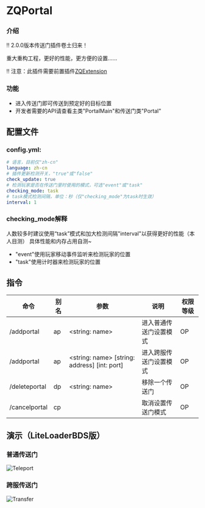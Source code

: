 # ZQPortal

### 介绍

:bangbang: 2.0.0版本传送门插件卷土归来！

重大重构工程，更好的性能，更方便的设置......

:bangbang: 注意：此插件需要前置插件[ZQExtension](https://github.com/yanziqing25/ZQExtension)

### 功能

- 进入传送门即可传送到预定好的目标位置
- 开发者需要的API请查看主类"PortalMain"和传送门类"Portal"

## 配置文件

### config.yml:

```yaml
# 语言，目前仅"zh-cn"
language: zh-cn
# 插件更新检测开关，"true"或"false"
check_update: true
# 检测玩家是否在传送门里时使用的模式，可选"event"或"task"
checking_mode: task
# task模式检测间隔，单位：秒（仅"checking_mode"为task时生效）
interval: 1
```

### checking_mode解释

人数较多时建议使用“task”模式和加大检测间隔"interval"以获得更好的性能（本人目测）
具体性能和内存占用自测~

- "event"使用玩家移动事件监听来检测玩家的位置
- "task"使用计时器来检测玩家的位置

## 指令

| 命令            | 别名  | 参数                                           | 说明          | 权限等级 |
|---------------|-----|----------------------------------------------|-------------|------|
| /addportal    | ap  | <string: name>                               | 进入普通传送门设置模式 | OP   |
| /addportal    | ap  | <string: name> [string: address] [int: port] | 进入跨服传送门设置模式 | OP   |
| /deleteportal | dp  | <string: name>                               | 移除一个传送门     | OP   |
| /cancelportal | cp  |                                              | 取消设置传送门模式   | OP   |

## 演示（LiteLoaderBDS版）

### 普通传送门

![Teleport](https://www.z4a.net/images/2022/04/26/teleport.gif)

### 跨服传送门

![Transfer](https://www.z4a.net/images/2022/04/26/transfer.gif)